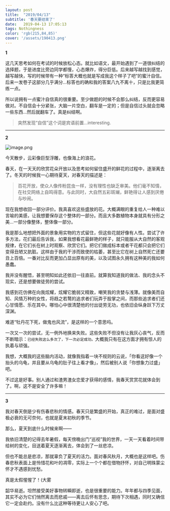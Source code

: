 ```yaml
---
layout: post
title:  "2019/04/13"
subtitle: '春天要结束了'
date:   2019-04-13 17:05:13
tags: Nothingness
color: 'rgb(215,84,85)'
cover: '/assets/190413.png'
---
```




**1**

这几天思考如何在考试的时候放松心态。就比如语文，最开始遇到了一道很纠结的选择题，于是进度比旁边同学都慢，心态爆炸，得分巨低。后来越写越找到感觉，越写越快，写的时候带有一种“标答大概也就是写成我这个样子了吧”的蜜汁自信。后来一发卷子这部分几乎满分...标答也的确和我的答案八九不离十，只是比我更简练一点。

所以说拥有一点蜜汁自信真的很重要。至少做题的时候不会那么纠结，反而更容易做对。不自信会十分紧张，大脑一片空白，翻车是一定的；但是自信过头就会忽略一些东西...然后就翻车了。真是纠结啊。

> 突然发现“自信”这个词是宾语前置...interesting.



---

**2**

![image.png](https://i.loli.net/2020/12/20/FfR6I9CL2wO3EKV.png)

今天散步，云彩像巨型浮雕，也像海上的浪花。



春天，在一天天的欣赏花朵开放以及思考如何留住盛开的鲜花的过程中，逐渐离去了。冬天的时候我一心期待夏天，对春天的描述是：

> 百花开放，使众人像传粉昆虫一样，没有理性也缺乏审美。他们毫不知情，在社交网络上自鸣得意。与此同时，大自然五彩斑斓，鲜艳得让人感到厌倦与吵闹。

现在我想收回一部分评价。我真喜欢这些盛放的花。大概满眼的重复给人一种难以言喻的美感，让我想要保存这个整体的一部分。而且大多数植物本身就具有分形之美...一部分像整体，整体像一部分。

我是那么地想把外面的景象用实物的方式留住，但这些花就好像有人性。尝试了许多方法，花们最后告诉我，如果我想看花最鲜艳的样子，就只能服从大自然的客观规律，在它们长在树上时观察、欣赏它们。把它们做成标本或者干花都只会把它们变得丑陋又肮脏。这样由于我的干涉而致使的枯萎，甚至比它在树上自然死亡还要丑上百倍。一番对比反而更加凸显出原有的美，以及试图永久拥有这种美的我如何愚蠢。

我并没有醒悟，甚至明知如此还依旧一往直前。就算我知道我的做法、我的念头不现实，还是想要做徒劳的尝试。

我感到花仿佛在向我炫耀，炫耀它脆弱又精致，嘲笑我的贪婪与浅薄。就像美而自知、风情万种的女性，将趋之若鹜的追求者们玩弄于股掌之间，而那些追求者们还心甘情愿、乐在其中。哪怕心中很清楚他的付出徒劳无功，也依旧会纵身跃下万丈深渊。

难道“牡丹花下死，做鬼也风流”，是这样的一个意思吗。

一次又一次的尝试，无一例外地换来失败。这些失败不但没有让我灰心丧气，反而不断暗示：`已经失败这么多次了，下一次必定成功。`大概我只有在这方面才拥有惊人的执着与顽强。

我想，大概我的这些脑内活动，就像我指着一块不规则的云说，「你看这好像一个抬头的乌龟，并且要从乌龟的肚子往上看才像」，然后被别人说「你想象力过盛」吧。

不过这是好事。别人通过和渣男渣女恋爱才获得的感情，我春天赏赏花就体会到了。啊，这不是安全了许多嘛！

---

**3**

我对春天倒是少有伤春悲秋的情感。春天只是繁盛的开始，真正的难过，是面对盛极必衰的无可奈何，也就是夏末初秋的季节。

那么，夏天到底什么时候来啊——

我依旧清楚的记得去年暑假，每天傍晚出门“巡视”我的世界，一天一天看着时间带给树的变化，目送着夏天逐渐离去，体会到了一丝悲凉。

但也不能总是悲凉，那就辜负了夏天的活力。面对春风秋月，大概也是这样吧。伤春悲秋表面上是怜惜花和叶的凋零，实际上一个个都在借物抒怀，对自己明珠蒙尘怀才不遇感到忧愁。

真是太假惺惺了！(大雾

韶华易逝。坦然接受美好事物转瞬即逝，也是很重要的能力。年年都与四季见面，其实不必为它们悄然离去而悲戚——离去后怀有思念，期待下次相遇，同时又确信它一定会赴约。没有什么比这种等待更让人安心了吧。
